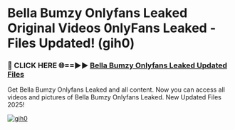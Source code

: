 # Bella Bumzy Onlyfans Leaked Original Videos 0nlyFans Leaked - Files Updated! (gih0)

<h3>🔴 CLICK HERE 🌐==►► <a href="https://tinyurl.com/x26r9saj" rel="nofollow">Bella Bumzy Onlyfans Leaked Updated Files</a></h3>

Get Bella Bumzy Onlyfans Leaked and all content. Now you can access all videos and pictures of Bella Bumzy Onlyfans Leaked. New Updated Files 2025!

[![gih0](https://i.imgur.com/LkgZPqh.gif)](https://tinyurl.com/x26r9saj)
